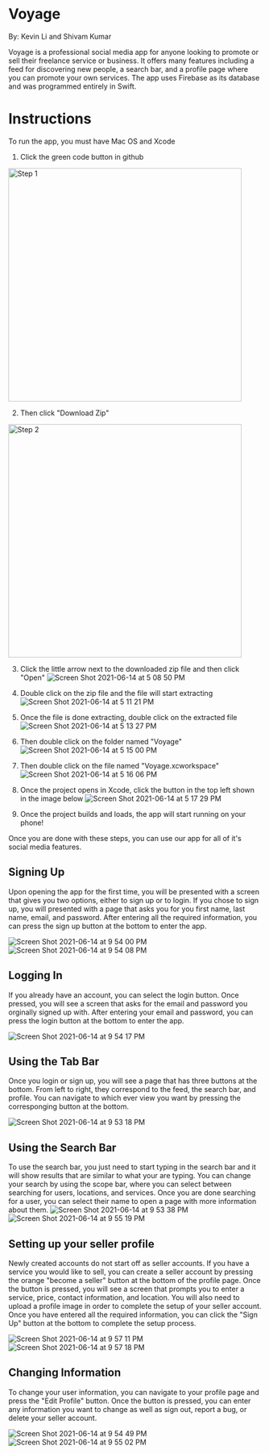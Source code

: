 # Voyage

By: Kevin Li and Shivam Kumar

Voyage is a professional social media app for anyone looking to promote or sell their freelance service or business. It offers many features including a feed for discovering new people, a search bar, and a profile page where you can promote your own services. The app uses Firebase as its database and was programmed entirely in Swift.

# Instructions

To run the app, you must have Mac OS and Xcode

1. Click the green code button in github
<img width="463" alt="Step 1" src="https://user-images.githubusercontent.com/77311956/121965148-39fef080-cd32-11eb-9b22-a44048637281.PNG">

2. Then click "Download Zip"
<img width="463" alt="Step 2" src="https://user-images.githubusercontent.com/77311956/121965329-7af70500-cd32-11eb-87a7-defea3ec8368.PNG">

3. Click the little arrow next to the downloaded zip file and then click "Open"
![Screen Shot 2021-06-14 at 5 08 50 PM](https://user-images.githubusercontent.com/77311956/121965907-62d3b580-cd33-11eb-890b-b5f4b30f8335.png)

4. Double click on the zip file and the file will start extracting
![Screen Shot 2021-06-14 at 5 11 21 PM](https://user-images.githubusercontent.com/77311956/121966144-be9e3e80-cd33-11eb-96ce-073c501072fe.png)

5. Once the file is done extracting, double click on the extracted file
![Screen Shot 2021-06-14 at 5 13 27 PM](https://user-images.githubusercontent.com/77311956/121966256-e8effc00-cd33-11eb-8253-dc270727e0b4.png)

6. Then double click on the folder named "Voyage"
![Screen Shot 2021-06-14 at 5 15 00 PM](https://user-images.githubusercontent.com/77311956/121966345-176dd700-cd34-11eb-98a3-bc58e06049f2.png)

7. Then double click on the file named "Voyage.xcworkspace"
![Screen Shot 2021-06-14 at 5 16 06 PM](https://user-images.githubusercontent.com/77311956/121966430-42f0c180-cd34-11eb-9e50-93164552220d.png)

8. Once the project opens in Xcode, click the button in the top left shown in the image below
![Screen Shot 2021-06-14 at 5 17 29 PM](https://user-images.githubusercontent.com/77311956/121966588-851a0300-cd34-11eb-9106-c6f06fb9be78.png)

9. Once the project builds and loads, the app will start running on your phone!


Once you are done with these steps, you can use our app for all of it's social media features.

## Signing Up
Upon opening the app for the first time, you will be presented with a screen that gives you two options, either to sign up or to login. If you chose to sign up, you will presented with a page that asks you for you first name, last name, email, and password. After entering all the required information, you can press the sign up button at the bottom to enter the app.

![Screen Shot 2021-06-14 at 9 54 00 PM](https://user-images.githubusercontent.com/77311956/121986087-8dd1ff80-cd5b-11eb-99db-49b6a2729abf.png)
![Screen Shot 2021-06-14 at 9 54 08 PM](https://user-images.githubusercontent.com/77311956/121986098-91fe1d00-cd5b-11eb-9386-c607e7b459d0.png)


## Logging In
If you already have an account, you can select the login button. Once pressed, you will see a screen that asks for the email and password you orginally signed up with. After entering your email and password, you can press the login button at the bottom to enter the app.

![Screen Shot 2021-06-14 at 9 54 17 PM](https://user-images.githubusercontent.com/77311956/121986117-96c2d100-cd5b-11eb-8a01-8695bbf8b2fb.png)


## Using the Tab Bar
Once you login or sign up, you will see a page that has three buttons at the bottom. From left to right, they correspond to the feed, the search bar, and profile. You can navigate to which ever view you want by pressing the corresponging button at the bottom.

![Screen Shot 2021-06-14 at 9 53 18 PM](https://user-images.githubusercontent.com/77311956/121986138-9f1b0c00-cd5b-11eb-9527-91a85ec087b9.png)


## Using the Search Bar
To use the search bar, you just need to start typing in the search bar and it will show results that are similar to what your are typing. You can change your search by using the scope bar, where you can select between searching for users, locations, and services. Once you are done searching for a user, you can select their name to open a page with more information about them.
![Screen Shot 2021-06-14 at 9 53 38 PM](https://user-images.githubusercontent.com/77311956/121986154-a93d0a80-cd5b-11eb-81b8-f311eaeabd60.png)
![Screen Shot 2021-06-14 at 9 55 19 PM](https://user-images.githubusercontent.com/77311956/121986177-b22ddc00-cd5b-11eb-9f09-a49014465c75.png)


## Setting up your seller profile
Newly created accounts do not start off as seller accounts. If you have a service you would like to sell, you can create a seller account by pressing the orange "become a seller" button at the bottom of the profile page. Once the button is pressed, you will see a screen that prompts you to enter a service, price, contact information, and location. You will also need to upload a profile image in order to complete the setup of your seller account. Once you have entered all the required information, you can click the "Sign Up" button at the bottom to complete the setup process.

![Screen Shot 2021-06-14 at 9 57 11 PM](https://user-images.githubusercontent.com/77311956/121986222-c07bf800-cd5b-11eb-9d89-56cc11bf591e.png)
![Screen Shot 2021-06-14 at 9 57 18 PM](https://user-images.githubusercontent.com/77311956/121986231-c2de5200-cd5b-11eb-9f51-d81713ea9763.png)


## Changing Information
To change your user information, you can navigate to your profile page and press the "Edit Profile" button. Once the button is pressed, you can enter any information you want to change as well as sign out, report a bug, or delete your seller account.

![Screen Shot 2021-06-14 at 9 54 49 PM](https://user-images.githubusercontent.com/77311956/121986261-cd005080-cd5b-11eb-8c70-8e375fdb47eb.png)
![Screen Shot 2021-06-14 at 9 55 02 PM](https://user-images.githubusercontent.com/77311956/121986277-d1c50480-cd5b-11eb-8bb8-132ceb54f357.png)

